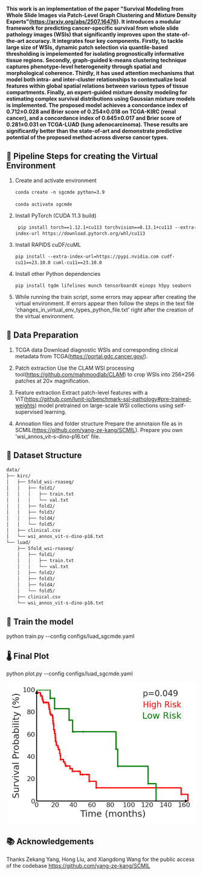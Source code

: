 **This work is an implementation of the paper "Survival Modeling from Whole Slide Images via Patch-Level Graph Clustering and Mixture Density Experts"(https://arxiv.org/abs/2507.16476). It introduces a modular framework for predicting cancer-specific survival from whole slide pathology images (WSIs) that significantly improves upon the state-of-the-art accuracy. It integrates four key components. Firstly, to tackle large size of WSIs, dynamic patch selection via quantile-based thresholding is impelemented for isolating prognostically informative tissue regions. Secondly, graph-guided k-means clustering technique captures phenotype-level heterogeneity through spatial and morphological coherence. Thirdly, it has used attention mechanisms that model both intra- and inter-cluster relationships to contextualize local features within global spatial relations between various types of tissue compartments. Finally, an expert-guided mixture density modeling for estimating complex survival distributions using Gaussian mixture models is implemented. The proposed model achieves a concordance index of 0.712±0.028 and Brier score of 0.254±0.018 on TCGA-KIRC (renal cancer), and a concordance index of 0.645±0.017 and Brier score of 0.281±0.031 on TCGA-LUAD (lung adenocarcinoma). These results are significantly better than the state-of-art and demonstrate predictive potential of the proposed method across diverse cancer types.**

## 🔄 Pipeline Steps for creating the Virtual Environment

1. Create and activate environment
   ```
   conda create -n sgcmde python=3.9 

   conda activate sgcmde
   ```

2. Install PyTorch (CUDA 11.3 build)
   ```
    pip install torch==1.12.1+cu113 torchvision==0.13.1+cu113 --extra-index-url https://download.pytorch.org/whl/cu113
   ```

3. Install RAPIDS cuDF/cuML
   ```
   pip install --extra-index-url=https://pypi.nvidia.com cudf-cu11==23.10.0 cuml-cu11==23.10.0
   ```

4. Install other Python dependencies
   ```
   pip install tqdm lifelines munch tensorboardX einops h5py seaborn
   ```
5. While running the train script, some errors may appear after creating the virtual environment. If errors appear then follow the steps in the text file 'changes_in_virtual_env_types_python_file.txt' right after the creation of the         virtual environment.
   
## 📂 Data Preparation

1. TCGA data
Download diagnostic WSIs and corresponding clinical metadata from TCGA(https://portal.gdc.cancer.gov/).

2. Patch extraction
Use the CLAM WSI processing tool(https://github.com/mahmoodlab/CLAM) to crop WSIs into 256×256 patches at 20× magnification.

3. Feature extraction
Extract patch-level features with a ViT(https://github.com/lunit-io/benchmark-ssl-pathology#pre-trained-weights) model pretrained on large-scale WSI collections using self-supervised learning.

4. Annoation files and folder structure
Prepare the annotaion file as in SCMIL(https://github.com/yang-ze-kang/SCMIL). Prepare you own 'wsi_annos_vit-s-dino-p16.txt' file.

## 📂 Dataset Structure

```
data/
├── kirc/
│   ├── 5fold_wsi-rnaseq/
│   │   ├── fold1/
│   │   │   ├── train.txt
│   │   │   └── val.txt
│   │   ├── fold2/
│   │   ├── fold3/
│   │   ├── fold4/
│   │   └── fold5/
│   ├── clinical.csv
│   └── wsi_annos_vit-s-dino-p16.txt
└── luad/
    ├── 5fold_wsi-rnaseq/
    │   ├── fold1/
    │   │   ├── train.txt
    │   │   └── val.txt
    │   ├── fold2/
    │   ├── fold3/
    │   ├── fold4/
    │   └── fold5/
    ├── clinical.csv
    └── wsi_annos_vit-s-dino-p16.txt
```
    
## 🧪  Train the model
python train.py --config configs/luad_sgcmde.yaml

## 🌡️ Final Plot
python plot.py --config configs/luad_sgcmde.yaml
<p align="center">
  <img src="plots/luad.png" alt="Centered Image" width="500"/>
</p>

## 📚 Acknowledgements
Thanks Zekang Yang, Hong Liu, and Xiangdong Wang for the public access of the codebase https://github.com/yang-ze-kang/SCMIL

